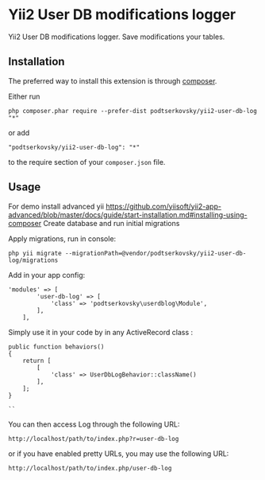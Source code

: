 Yii2 User DB modifications logger
=================================
Yii2 User DB modifications logger. Save modifications your tables.

Installation
------------

The preferred way to install this extension is through [composer](http://getcomposer.org/download/).

Either run

```
php composer.phar require --prefer-dist podtserkovsky/yii2-user-db-log "*"
```

or add

```
"podtserkovsky/yii2-user-db-log": "*"
```

to the require section of your `composer.json` file.


Usage
-----

For demo install advanced yii https://github.com/yiisoft/yii2-app-advanced/blob/master/docs/guide/start-installation.md#installing-using-composer
Create database and run initial migrations

Apply migrations, run in console:

```
php yii migrate --migrationPath=@vendor/podtserkovsky/yii2-user-db-log/migrations
```

Add in your app config:
```
'modules' => [
        'user-db-log' => [
            'class' => 'podtserkovsky\userdblog\Module',
        ],
    ],
```
Simply use it in your code by in any ActiveRecord class :

```
public function behaviors()
{
    return [
        [
            'class' => UserDbLogBehavior::className()
        ],
    ];
}

``

```

You can then access Log through the following URL:

```
http://localhost/path/to/index.php?r=user-db-log
```

or if you have enabled pretty URLs, you may use the following URL:

```
http://localhost/path/to/index.php/user-db-log
```
